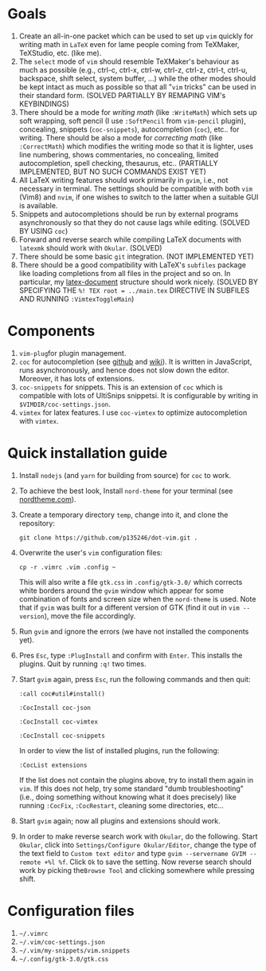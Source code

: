 # Goals

1. Create an all-in-one packet which can be used to set up `vim` quickly for writing math in `LaTeX` even for lame people coming from TeXMaker, TeXStudio, etc. (like me).
2. The `select` mode of `vim` should resemble TeXMaker's behaviour as much as possible (e.g., ctrl-c, ctrl-x, ctrl-w, ctrl-z, ctrl-z, ctrl-t, ctrl-u, backspace, shift select, system buffer, ...) while the other modes should be kept intact as much as possible so that all "`vim` tricks" can be used in their standard form. (SOLVED PARTIALLY BY REMAPING VIM's KEYBINDINGS)
3. There should be a mode for *writing math* (like `:WriteMath`) which sets up soft wrapping, soft pencil (I use `:SoftPencil` from `vim-pencil` plugin), concealing, snippets (`coc-snippets`), autocompletion (`coc`), etc.. for writing. There should be also a mode for *correcting math* (like `:CorrectMath`) which modifies the writing mode so that it is lighter, uses line numbering, shows commentaries, no concealing, limited autocompletion, spell checking, thesaurus, etc.. (PARTIALLY IMPLEMENTED, BUT NO SUCH COMMANDS EXIST YET)
4. All LaTeX writing features should work primarily in `gvim`, i.e., not necessary in terminal. The settings should be compatible with both `vim` (Vim8) and `nvim`, if one wishes to switch to the latter when a suitable GUI is available. 
5. Snippets and autocompletions should be run by external programs asynchronously so that they do not cause lags while editing. (SOLVED BY USING `coc`)
6. Forward and reverse search while compiling LaTeX documents with `latexmk` should work with `Okular`. (SOLVED)
7. There should be some basic `git` integration. (NOT IMPLEMENTED YET)
8. There should be a good compatibility with LaTeX's `subfiles` package like loading completions from all files in the project and so on. In particular, my [latex-document](https://github.com/p135246/latex-document) structure should work nicely. (SOLVED BY SPECIFYING THE `%! TEX root = ../main.tex` DIRECTIVE IN SUBFILES AND RUNNING `:VimtexToggleMain`)

# Components

1. `vim-plug`for plugin management.
2. `coc` for autocompletion (see [github](https://github.com/neoclide/coc.nvim) and [wiki](https://github.com/neoclide/coc.nvim/wiki)). It is written in JavaScript, runs asynchronously, and hence does not slow down the editor. Moreover, it has lots of extensions.
3. `coc-snippets` for snippets. This is an extension of `coc` which is compatible with lots of UltiSnips snippetsi. It is configurable by writing in `$VIMDIR/coc-settings.json`.
4. `vimtex` for latex features. I use `coc-vimtex` to optimize autocompletion with `vimtex`.

# Quick installation guide

1. Install `nodejs` (and `yarn` for building from source) for `coc` to work.

2. To achieve the best look, Install `nord-theme` for your terminal (see [nordtheme.com](https://www.nordtheme.com/ports)).

3. Create a temporary directory `temp`, change into it, and clone the repository:

   ``git clone https://github.com/p135246/dot-vim.git .``
   
3. Overwrite the user's `vim` configuration files:

   ``cp -r .vimrc .vim .config ~``

   This will also write a file `gtk.css` in `.config/gtk-3.0/` which corrects white borders around the `gvim` window which appear for some combination of fonts and screen size when the `nord-theme` is used. Note that if `gvim` was built for a different version of GTK (find it out in `vim --version`), move the file accordingly.
  
4. Run `gvim` and ignore the errors (we have not installed the components yet).

5. Pres `Esc`, type `:PlugInstall` and confirm with `Enter`. This installs the plugins. Quit by running `:q!` two times.

6. Start `gvim` again, press `Esc`, run the following commands and then quit:

    ``:call coc#util#install()``
    
    ``:CocInstall coc-json``
    
    ``:CocInstall coc-vimtex``
    
    ``:CocInstall coc-snippets``
   
   In order to view the list of installed plugins, run the following:

    ``:CocList extensions``

   If the list does not contain the plugins above, try to install them again in `vim`. If this does not help, try some standard "dumb troubleshooting" (i.e., doing something without knowing what it does precisely) like running `:CocFix`, `:CocRestart`, cleaning some directories, etc...

7. Start `gvim` again; now all plugins and extensions should work.

8. In order to make reverse search work with `Okular`, do the following. Start `Okular`, click into `Settings/Configure Okular/Editor`, change the type of the text field to `Custom text editor` and type `gvim --servername GVIM --remote +%l %f`. Click `Ok` to save the setting. Now reverse search should work by picking the`Browse Tool` and clicking somewhere while pressing shift. 

# Configuration files

1. `~/.vimrc`
2. `~/.vim/coc-settings.json`
3. `~/.vim/my-snippets/vim.snippets`
4. `~/.config/gtk-3.0/gtk.css`

